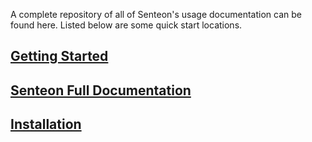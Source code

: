 A complete repository of all of Senteon's usage documentation can be found here. Listed below are some quick start locations. 

## [Getting Started](QuickStart.md)
## [Senteon Full Documentation](version/latest.md)
## [Installation](installation.md)

